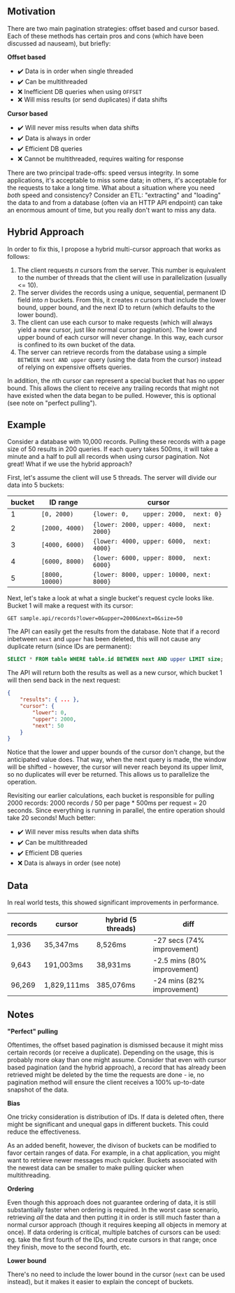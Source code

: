 Motivation
---
There are two main pagination strategies: offset based and cursor based. Each of these methods has certain pros and cons (which have been discussed ad nauseam), but briefly:

**Offset based**
- ✔️ Data is in order when single threaded
- ✔️ Can be multithreaded
- ❌ Inefficient DB queries when using `OFFSET`
- ❌ Will miss results (or send duplicates) if data shifts

**Cursor based**
- ✔️ Will never miss results when data shifts
- ✔️ Data is always in order
- ✔️ Efficient DB queries
- ❌ Cannot be multithreaded, requires waiting for response

There are two principal trade-offs: speed versus integrity. In some applications, it's acceptable to miss some data; in others, it's acceptable for the requests to take a long time. What about a situation where you need *both* speed and consistency? Consider an ETL: "extracting" and "loading" the data to and from a database (often via an HTTP API endpoint) can take an enormous amount of time, but you really don't want to miss any data.

Hybrid Approach
---

In order to fix this, I propose a hybrid multi-cursor approach that works as follows:

1. The client requests *n* cursors from the server. This number is equivalent to the number of threads that the client will use in parallelization (usually <= 10).
2. The server divides the records using a unique, sequential, permanent ID field into *n* buckets. From this, it creates *n* cursors that include the lower bound, upper bound, and the next ID to return (which defaults to the lower bound).
3. The client can use each cursor to make requests (which will always yield a new cursor, just like normal cursor pagination). The lower and upper bound of each cursor will never change. In this way, each cursor is confined to its own bucket of the data.
4. The server can retrieve records from the database using a simple `BETWEEN next AND upper` query (using the data from the cursor) instead of relying on expensive offsets queries.

In addition, the *n*th cursor can represent a special bucket that has no upper bound. This allows the client to receive any trailing records that might not have existed when the data began to be pulled. However, this is optional (see note on "perfect pulling").

Example
---
Consider a database with 10,000 records. Pulling these records with a page size of 50 results in 200 queries. If each query takes 500ms, it will take a minute and a half to pull all records when using cursor pagination. Not great! What if we use the hybrid approach?

First, let's assume the client will use 5 threads. The server will divide our data into 5 buckets:

| bucket | ID range         | cursor |
| ------ | -----            | ------- |
| 1      | `[0, 2000)`      | `{lower: 0,    upper: 2000,  next: 0}`
| 2      | `[2000, 4000)`   | `{lower: 2000, upper: 4000,  next: 2000}`
| 3      | `[4000, 6000)`   | `{lower: 4000, upper: 6000,  next: 4000}`
| 4      | `[6000, 8000)`   | `{lower: 6000, upper: 8000,  next: 6000}`
| 5      | `[8000, 10000)`  | `{lower: 8000, upper: 10000, next: 8000}`

Next, let's take a look at what a single bucket's request cycle looks like. Bucket 1 will make a request with its cursor:
```
GET sample.api/records?lower=0&upper=2000&next=0&size=50
```

The API can easily get the results from the database. Note that if a record inbetween `next` and `upper` has been deleted, this will not cause any duplicate return (since IDs are permanent):
```sql
SELECT * FROM table WHERE table.id BETWEEN next AND upper LIMIT size;
```

The API will return both the results as well as a new cursor, which bucket 1 will then send back in the next request:
```json
{
    "results": { ... },
    "cursor": {
        "lower": 0,
        "upper": 2000,
        "next": 50
    }
}
```
Notice that the lower and upper bounds of the cursor don't change, but the anticipated value does. That way, when the next query is made, the window will be shifted - however, the cursor will never reach beyond its upper limit, so no duplicates will ever be returned. This allows us to parallelize the operation. 

Revisiting our earlier calculations, each bucket is responsible for pulling 2000 records: 2000 records / 50 per page * 500ms per request = 20 seconds. Since everything is running in parallel, the entire operation should take 20 seconds! Much better:

- ✔️ Will never miss results when data shifts
- ✔️ Can be multithreaded
- ✔️ Efficient DB queries
- ❌ Data is always in order (see note)

Data
---
In real world tests, this showed significant improvements in performance.

| records | cursor | hybrid (5 threads) | diff |
| ------------ | ------ | ------ | ---- |
| 1,936        | 35,347ms | 8,526ms | -27 secs (74% improvement)
| 9,643        | 191,003ms | 38,931ms | -2.5 mins (80% improvement)
| 96,269       | 1,829,111ms | 385,076ms | -24 mins (82% improvement)

Notes
----
**"Perfect" pulling**

Oftentimes, the offset based pagination is dismissed because it might miss certain records (or receive a duplicate). Depending on the usage, this is probably more okay than one might assume. Consider that even with cursor based pagination (and the hybrid approach), a record that has already been retrieved might be deleted by the time the requests are done - ie, no pagination method will ensure the client receives a 100% up-to-date snapshot of the data.

**Bias**

One tricky consideration is distribution of IDs. If data is deleted often, there might be significant and unequal gaps in different buckets. This could reduce the effectiveness.

As an added benefit, however, the divison of buckets can be modified to favor certain ranges of data. For example, in a chat application, you might want to retrieve newer messages much quicker. Buckets associated with the newest data can be smaller to make pulling quicker when multithreading.

**Ordering**

Even though this approach does not guarantee ordering of data, it is still substantially faster when ordering is required. In the worst case scenario, retrieving _all_ the data and then putting it in order is still much faster than a normal cursor approach (though it requires keeping all objects in memory at once). If data ordering is critical, multiple batches of cursors can be used: eg. take the first fourth of the IDs, and create cursors in that range; once they finish, move to the second fourth, etc.

**Lower bound**

There's no need to include the lower bound in the cursor (`next` can be used instead), but it makes it easier to explain the concept of buckets.
